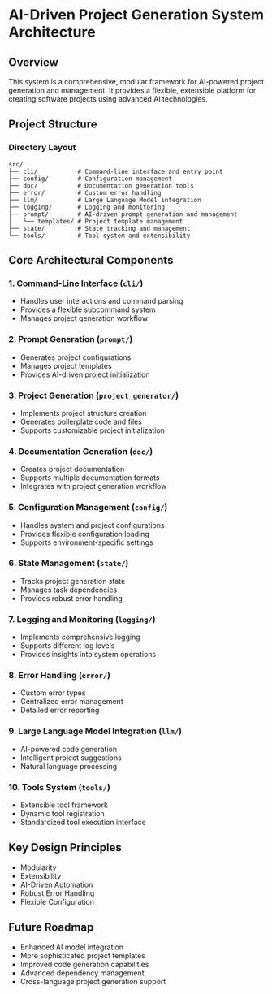# AI-Driven Project Generation System Architecture

## Overview
This system is a comprehensive, modular framework for AI-powered project generation and management. It provides a flexible, extensible platform for creating software projects using advanced AI technologies.

## Project Structure

### Directory Layout
```
src/
├── cli/           # Command-line interface and entry point
├── config/        # Configuration management
├── doc/           # Documentation generation tools
├── error/         # Custom error handling
├── llm/           # Large Language Model integration
├── logging/       # Logging and monitoring
├── prompt/        # AI-driven prompt generation and management
│   └── templates/ # Project template management
├── state/         # State tracking and management
└── tools/         # Tool system and extensibility
```

## Core Architectural Components

### 1. Command-Line Interface (`cli/`)
- Handles user interactions and command parsing
- Provides a flexible subcommand system
- Manages project generation workflow

### 2. Prompt Generation (`prompt/`)
- Generates project configurations
- Manages project templates
- Provides AI-driven project initialization

### 3. Project Generation (`project_generator/`)
- Implements project structure creation
- Generates boilerplate code and files
- Supports customizable project initialization

### 4. Documentation Generation (`doc/`)
- Creates project documentation
- Supports multiple documentation formats
- Integrates with project generation workflow

### 5. Configuration Management (`config/`)
- Handles system and project configurations
- Provides flexible configuration loading
- Supports environment-specific settings

### 6. State Management (`state/`)
- Tracks project generation state
- Manages task dependencies
- Provides robust error handling

### 7. Logging and Monitoring (`logging/`)
- Implements comprehensive logging
- Supports different log levels
- Provides insights into system operations

### 8. Error Handling (`error/`)
- Custom error types
- Centralized error management
- Detailed error reporting

### 9. Large Language Model Integration (`llm/`)
- AI-powered code generation
- Intelligent project suggestions
- Natural language processing

### 10. Tools System (`tools/`)
- Extensible tool framework
- Dynamic tool registration
- Standardized tool execution interface

## Key Design Principles
- Modularity
- Extensibility
- AI-Driven Automation
- Robust Error Handling
- Flexible Configuration

## Future Roadmap
- Enhanced AI model integration
- More sophisticated project templates
- Improved code generation capabilities
- Advanced dependency management
- Cross-language project generation support
